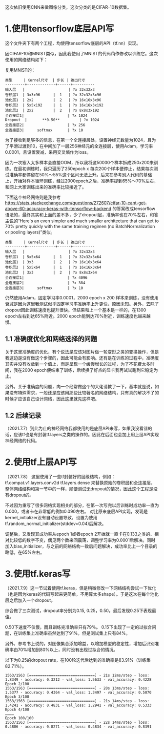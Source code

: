 这次依旧使用CNN来做图像分类。这次分类的是CIFAR-10数据集。

1.使用tensorflow底层API写
===
这个文件夹下有两个工程，均使用tensorflow底层的API（tf.nn）实现。

因CIFAR-10和MNIST类似，因此我使用了MNIST的代码稍作修改以训练它。这次使用的网络结构如下：

复用MNIST的：

```
类型     | Kernel尺寸  | 步长 | 输出尺寸
---------+-------------+------+----------
输入层   |                    | ?x 32x32x3
卷积层1  | 3x3x96      |  1   | ?x 32x32x3x96
池化层1  | 2x2         |  2   | ?x 16x16x3x96
卷积层2  | 5x5x192     |  1   | ?x 16x16x3x192
池化层2  | 2x2         |  2   | ?x 8x8x3x192
全连接层1|                    | ?x 1024
Dropout  |       **0.50**         | ?x 1024
全连接层2|                    | ?x 256
全连接层3|      softmax       | ?x 10
```



为了接收到足够多的信息，在第一个全连接层处，设置神经元数量为1024，且为了平滑过渡到10，在中间加了一层256神经元的全连接层，使用Adam，学习率0.0001，且设置衰减，采用交叉熵作为loss。

因为一次塞入太多样本会直接OOM，所以我将这50000个样本拆成250x200来训练。在最初训练时，我只遍历了250epoch x 每次200个样本便停止，结果每次测试准确率都停留在50%～55%这个区间无法上升。后来在参考别人代码的基础上，开始对样本循环训练，经过2000epoch之后，准确率提到65%～70%左右，和网上大家训练出来的准确率比较接近了。

下面这个神经网络则是我参考
https://stats.stackexchange.com/questions/272607/cifar-10-cant-get-above-60-accuracy-keras-with-tensorflow-backend 的答案改成tensorflow语法的，最终其实和上面的差不多，少了dropout层，准确率也在70%左右，和答主说的“Here's an even simpler and much smaller architecture that can get to 70% pretty quickly with the same training regimen (no BatchNormalization or pooling layers)”类似。
```
类型     | Kernel尺寸  | 步长 | 输出尺寸
---------+-------------+------+----------
输入层   |                    | ?x 32x32x3
卷积层1  | 5x5x64      |  1   | ?x 32x32x3x64
池化层1  | 3x3         |  2   | ?x 16x16x3x64
卷积层2  | 5x5x64      |  1   | ?x 16x16x3x64
池化层2  | 3x3         |  2   | ?x 8x8x3x64
全连接层1|                    | ?x 4096
全连接层2|                    | ?x 384
全连接层3|      softmax       | ?x 10
```
仍然使用Adam，固定学习率0.0001，2000 epoch x 200 样本来训练，没有使用衰减是因为这里我测试似乎固定学习率准确率上升更快，原因未知。另外，去除了dropout因此训练速度也提升很快。但结果和上一个基本是一样的，在1300 epoch左右到达65%附近。2000 epoch能到达70%附近，训练速度也越来越慢。

1.1 准确度优化和网络选择的问题
------

关于这里准确度的优化，有个说法是应该对图片做一轮变形之类的变换操作，但是我这边是没有做这个步骤的，因此可能会有影响。还有是在训练的过程中，准确度其实并没有收敛到一个值上，而是呈现一个缓慢增长的过程，为了不花费太多时间，我在2000 epoch便结束了训练，后续换了好点的显卡我再试试跑到它稳定为止。

另外，关于准确度的问题，向一个经常做这个的大佬请教了一下，基本就是说，如果没有特殊需求，一般还是应该用那些比较著名的网络结构，只有真的解决不了的时候才应该自己设计网络，因此这里就先这样吧。

1.2 后续记录
------
（2021.7.7）到此为止的神经网络我都使用的是底层API来写，如果我没看错的话，应该tf也是有封装tf.layers之类的操作的。因此在后面也会加上用上层API实现神经网络的代码。


2.使用tf上层API写
===
（2021.7.8） 这里使用了一些tf封装好的层级结构，例如：
tf.compat.v1.layers.conv2d
tf.layers.dense
来替换原始的卷积层和全连接层，整体网络结构和第一节中的一样，顺便测试无dropout的情况，因此这个工程是没有dropout的。 

不过因为重写了很多网络实现相关的部分，在第一次写完以后训练时成功率一直为0.000，或者卡在非常低的例如0.090左右。 对比原来底层API实现，发现是kernel_initializer没有自动设置导致，设置为使用tf.random_normal_initializer(stddev=0.04)后解决。

调整后，又发现其成功率从epoch 1或者epoch 2开始就一直卡在0.133之类的、相对比较低的数字不变，偶见两个数来回震荡，调整学习率为0.0001后解决。同时加入bias_initializer，与之前的网络结构一致后问题解决，成功率比上一个目录的略低，在65%左右。

3.使用tf.keras写
===
（2021.7.9）这一节试着使用tf.keras，但是稍微修改一下网络结构尝试一下优化（也是因为keras的代码写起来更简单，不用算太多shape）。于是这次在每个池化层之后加入一个dropout。

综合做了三次测试，dropout率分别为0.15, 0.25，0.50，最后发现0.25下表现最佳。

0.50下速度不仅慢，而且训练完准确率只有79%。
0.15下出现了一定的过拟合问题，在训练集上准确率虽然达到了91%，但是测试集上只有84%。

另外，参考书上说的，对图像集合添加增益，以增加模型的稳定性，增加后识别准确率由70%增加到80%以上，同时没有出现过拟合的情况。

以下为0.25的dropout rate，在100轮迭代后达到的准确率是83.91%（训练集82.71%）。
```
1563/1563 [==============================] - 21s 12ms/step - loss: 1.8349 - accuracy: 0.3212 - val_loss: 1.5633 - val_accuracy: 0.4228
Epoch 2/100
1563/1563 [==============================] - 20s 13ms/step - loss: 1.5377 - accuracy: 0.4364 - val_loss: 1.3497 - val_accuracy: 0.5070
Epoch 3/100
1563/1563 [==============================] - 21s 14ms/step - loss: 1.4241 - accuracy: 0.4831 - val_loss: 1.2941 - val_accuracy: 0.5333
Epoch 4/100
…………
Epoch 100/100
1563/1563 [==============================] - 22s 14ms/step - loss: 0.4886 - accuracy: 0.8271 - val_loss: 0.4834 - val_accuracy: 0.8391
```
